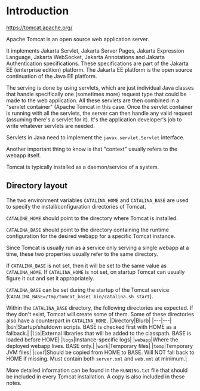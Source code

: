 # Introduction
https://tomcat.apache.org/

Apache Tomcat is an open source web application server.

It implements Jakarta Servlet, Jakarta Server Pages, Jakarta Expression Language, Jakarta WebSocket, Jakarta Annotations and Jakarta Authentication specifications. These specifications are part of the Jakarta EE (enterprise edition) platform. The Jakarta EE platform is the open source continuation of the Java EE platform.

The serving is done by using servlets, which are just individual Java classes that handle specifically one (sometimes more) request type that could be made to the web application. All these servlets are then combined in a "servlet container" (Apache Tomcat in this case. Once the servlet container is running with all the servlets, the server can then handle any valid request (assuming there's a servlet for it). It's the application developer's job to write whatever servlets are needed.

Servlets in Java need to implement the `javax.servlet.Servlet` interface.

Another important thing to know is that "context" usually refers to the webapp itself.

Tomcat is typically installed as a daemon/service of a system.

## Directory layout
The two environment variables `CATALINA_HOME` and `CATALINA_BASE` are used to specify the install/configuration directories of Tomcat.

`CATALINE_HOME` should point to the directory where Tomcat is installed.

`CATALINA_BASE` should point to the directory containing the runtime configuration for the desired webapp for a specific Tomcat instance.

Since Tomcat is usually run as a service only serving a single webapp at a time, these two properties usually refer to the same directory.

If `CATALINA_BASE` is not set, then it will be set to the same value as `CATALINA_HOME`. If `CATALINA_HOME` is not set, on startup Tomcat can usually figure it out and set it appropriately.

`CATALINA_BASE` can be set during the startup of the Tomcat service (`CATALINA_BASE=/tmp/tomcat_base1 bin/catalina.sh start`).

Within the `CATALINA_BASE` directory, the following directories are expected. If they don't exist, Tomcat will create some of them. Some of these directories also have a counterpart in `CATALINA_HOME`.
|Directory|Blurb|
|---|---|
|`bin`|Startup/shutdown scripts. BASE is checked first with HOME as a fallback.|
|`lib`|External libraries that will be added to the classpath. BASE is loaded before HOME|
|`logs`|Instance-specific logs|
|`webapp`|Where the deployed webapp lives. BASE only.|
|`work`|Temporary files|
|`temp`|Temporary JVM files|
|`conf`|Should be copied from HOME to BASE. Will NOT fall back to HOME if missing. Must contain both `server.xml` and `web.xml` at minimum.|

More detailed information can be found in the `RUNNING.txt` file that should be included in every Tomcat installation. A copy is also included in these notes.
